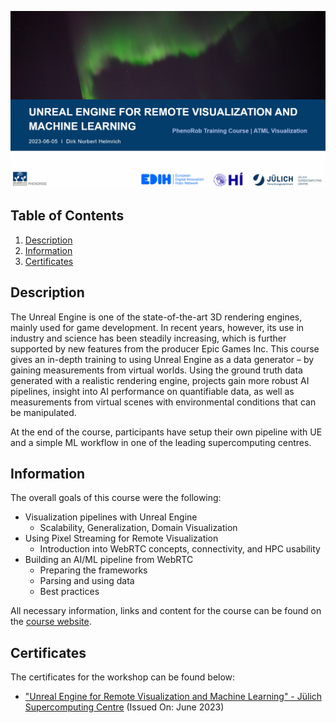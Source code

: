 ![Course](images/banner.png)

## Table of Contents
1. [Description](#description)
2. [Information](#information)
3. [Certificates](#certificates)

<a name="descripton"></a>
## Description

The Unreal Engine is one of the state-of-the-art 3D rendering engines, mainly used for game development. In recent years, however, its use in industry and science has been steadily increasing, which is further supported by new features from the producer Epic Games Inc. This course gives an in-depth training to using Unreal Engine as a data generator – by gaining measurements from virtual worlds. Using the ground truth data generated with a realistic rendering engine, projects gain more robust AI pipelines, insight into AI performance on quantifiable data, as well as measurements from virtual scenes with environmental conditions that can be manipulated. 

At the end of the course, participants have setup their own pipeline with UE and a simple ML workflow in one of the leading supercomputing centres.

<a name="information"></a>
## Information

The overall goals of this course were the following:

- Visualization pipelines with Unreal Engine
  - Scalability, Generalization, Domain Visualization
- Using Pixel Streaming for Remote Visualization
  - Introduction into WebRTC concepts, connectivity, and HPC usability
- Building an AI/ML pipeline from WebRTC
  - Preparing the frameworks
  - Parsing and using data
  - Best practices

All necessary information, links and content for the course can be found on the [course website](https://gitlab.jsc.fz-juelich.de/hedgedoc/s/lFvlmhs7H#).

<a name="certificates"></a>
## Certificates

The certificates for the workshop can be found below:

- ["Unreal Engine for Remote Visualization and Machine Learning" - Jülich Supercomputing Centre](https://github.com/HROlive/Unreal-Engine-for-Remote-Visualization-and-Machine-Learning/blob/main/images/certificate.pdf) (Issued On: June 2023)

